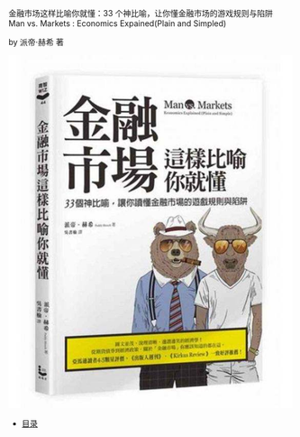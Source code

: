 金融市场这样比喻你就懂：33 个神比喻，让你懂金融市场的游戏规则与陷阱  
Man vs. Markets : Economics Expained(Plain and Simpled)

by 派帝·赫希 著

![book](book.jpeg)

- [目录](Contents.md)